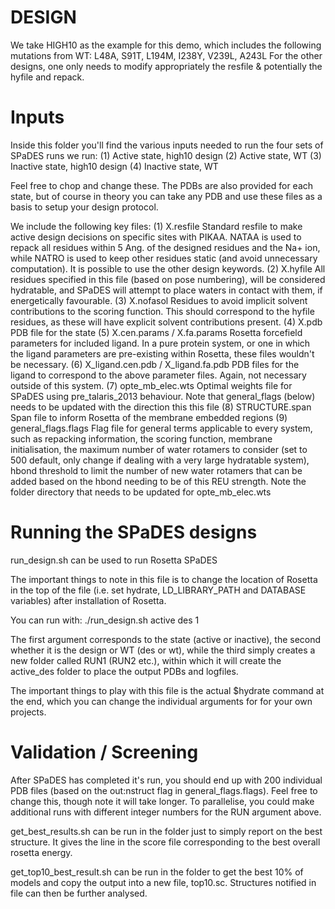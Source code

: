 # DESIGN

We take HIGH10 as the example for this demo, which includes the following mutations from WT:
L48A, S91T, L194M, I238Y, V239L, A243L
For the other designs, one only needs to modify appropriately the resfile & potentially the hyfile and repack.

# Inputs

Inside this folder you'll find the various inputs needed to run the four sets of SPaDES runs we run: 
(1) Active state, high10 design
(2) Active state, WT
(3) Inactive state, high10 design
(4) Inactive state, WT

Feel free to chop and change these. The PDBs are also provided for each state, but of course in theory you can take any PDB and use these files as a basis to setup your design protocol. 

We include the following key files:
(1) X.resfile
Standard resfile to make active design decisions on specific sites with PIKAA. NATAA is used to repack all residues within 5 Ang. of the designed residues and the Na+ ion, while NATRO is used to keep other residues static (and avoid unnecessary computation). It is possible to use the other design keywords.
(2) X.hyfile
All residues specified in this file (based on pose numbering), will be considered hydratable, and SPaDES will attempt to place waters in contact with them, if energetically favourable.
(3) X.nofasol
Residues to avoid implicit solvent contributions to the scoring function. This should correspond to the hyfile residues, as these will have explicit solvent contributions present.
(4) X.pdb
PDB file for the state
(5) X.cen.params / X.fa.params
Rosetta forcefield parameters for included ligand. In a pure protein system, or one in which the ligand parameters are pre-existing within Rosetta, these files wouldn't be necessary. 
(6) X_ligand.cen.pdb / X_ligand.fa.pdb
PDB files for the ligand to correspond to the above parameter files. Again, not necessary outside of this system.
(7) opte_mb_elec.wts
Optimal weights file for SPaDES using pre_talaris_2013 behaviour. Note that general_flags (below) needs to be updated with the direction this this file
(8) STRUCTURE.span
Span file to inform Rosetta of the membrane embedded regions
(9) general_flags.flags
Flag file for general terms applicable to every system, such as repacking information, the scoring function, membrane initialisation, the maximum number of water rotamers to consider (set to 500 default, only change if dealing with a very large hydratable system), hbond threshold to limit the number of new water rotamers that can be added based on the hbond needing to be of this REU strength. Note the folder directory that needs to be updated for opte_mb_elec.wts

# Running the SPaDES designs

run_design.sh can be used to run Rosetta SPaDES

The important things to note in this file is to change the location of Rosetta in the top of the file (i.e. set hydrate, LD_LIBRARY_PATH and DATABASE variables) after installation of Rosetta.

You can run with:
./run_design.sh active des 1

The first argument corresponds to the state (active or inactive), the second whether it is the design or WT (des or wt), while the third simply creates a new folder called RUN1 (RUN2 etc.), within which it will create the active_des folder to place the output PDBs and logfiles.

The important things to play with this file is the actual $hydrate command at the end, which you can change the individual arguments for for your own projects.

# Validation / Screening

After SPaDES has completed it's run, you should end up with 200 individual PDB files (based on the out:nstruct flag in general_flags.flags). Feel free to change this, though note it will take longer. To parallelise, you could make additional runs with different integer numbers for the RUN argument above.

get_best_results.sh can be run in the folder just to simply report on the best structure. It gives the line in the score file corresponding to the best overall rosetta energy.

get_top10_best_result.sh can be run in the folder to get the best 10% of models and copy the output into a new file, top10.sc. Structures notified in file can then be further analysed. 
